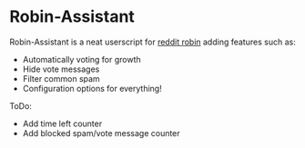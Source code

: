 # Robin-Assistant
Robin-Assistant is a neat userscript for [reddit robin](https://www.reddit.com/robin/) adding features such as:

* Automatically voting for growth
* Hide vote messages
* Filter common spam
* Configuration options for everything!

ToDo:

* Add time left counter
* Add blocked spam/vote message counter
